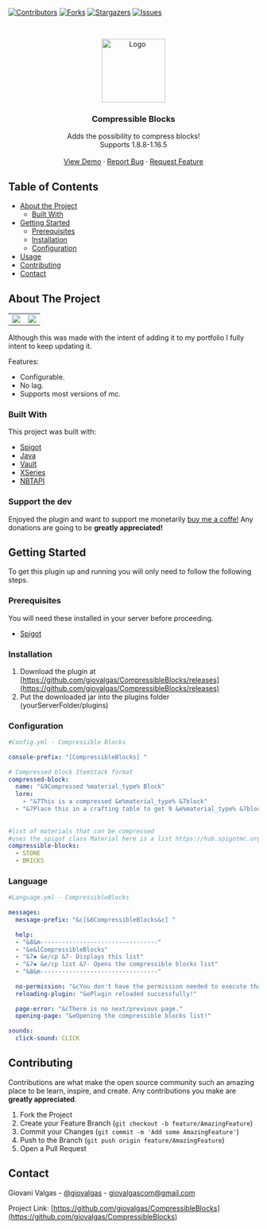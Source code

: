 <!-- PROJECT SHIELDS -->

[![Contributors][contributors-shield]][contributors-url]
[![Forks][forks-shield]][forks-url]
[![Stargazers][stars-shield]][stars-url]
[![Issues][issues-shield]][issues-url]


<!-- PROJECT LOGO -->
<br />
<p align="center">
  <a href="https://github.com/giovalgas/Mines">
    <img src="https://lh3.googleusercontent.com/UFbXAadvQV6kN084EsCNdDPqi653aEgrvqBvdVdj4iP4pVrjjRj6M67UuFwIyMCx6g8U5erTlvFyrlbg2Eie6w=s400" alt="Logo" width="128" height="128">
  </a>

  <h3 align="center">Compressible Blocks</h3>

  <p align="center">
    Adds the possibility to compress blocks! <br />
    Supports 1.8.8-1.16.5
    <br />
    <br />
    <a href="">View Demo</a>
    ·
    <a href="https://github.com/giovalgas/CompressibleBlocks/issues">Report Bug</a>
    ·
    <a href="https://github.com/giovalgas/CompressibleBlocks/issues">Request Feature</a>
  </p>
</p>



<!-- TABLE OF CONTENTS -->
## Table of Contents

* [About the Project](#about-the-project)
  * [Built With](#built-with)
* [Getting Started](#getting-started)
  * [Prerequisites](#prerequisites)
  * [Installation](#installation)
  * [Configuration](#configuration)
* [Usage](#usage)
* [Contributing](#contributing)
* [Contact](#contact)

<!-- ABOUT THE PROJECT -->
## About The Project
<table>
  <tr>
    <td><img src="https://i.gyazo.com/f71d42a22a00b0b89de6acc14c52a501.gif"></td>
    <td><img src="https://i.gyazo.com/580bffe16c614b466536f1b91467e9cd.gif"></td>
  </tr>
 </table>

Although this was made with the intent of adding it to my portfolio I fully intent to keep updating it.

Features:
* Configurable.
* No lag.
* Supports most versions of mc.


### Built With
This project was built with:
* [Spigot](https://www.spigotmc.org/)
* [Java](https://java.com/pt-BR/)
* [Vault](https://dev.bukkit.org/projects/vault)
* [XSeries](https://github.com/CryptoMorin/XSeries)
* [NBTAPI](https://www.spigotmc.org/resources/nbt-api.7939/)

### Support the dev

Enjoyed the plugin and want to support me monetarily [buy me a coffe!](https://www.buymeacoffee.com/giovalgasdev)
Any donations are going to be **greatly appreciated!**
<!-- GETTING STARTED -->
## Getting Started

To get this plugin up and running you will only need to follow the following steps.

### Prerequisites

You will need these installed in your server before proceeding.

* [Spigot](https://www.spigotmc.org/)


### Installation

1. Download the plugin at [https://github.com/giovalgas/CompressibleBlocks/releases](https://github.com/giovalgas/CompressibleBlocks/releases)
2. Put the downloaded jar into the plugins folder (yourServerFolder/plugins)

### Configuration

```yaml
#Config.yml - Compressible Blocks  
  
console-prefix: "[CompressibleBlocks] "  
  
# Compressed block ItemStack format  
compressed-block:  
  name: "&9Compressed %material_type% Block"  
  lore:  
    - "&7This is a compressed &e%material_type% &7block"  
  - "&7Place this in a crafting table to get 9 &e%material_type% &7blocks"  
  
  
#list of materials that can be compressed  
#uses the spigot class Material here is a list https://hub.spigotmc.org/javadocs/bukkit/org/bukkit/Material.html  
compressible-blocks:  
  - STONE  
  - BRICKS
```

### Language

```yaml
#Language.yml - CompressibleBlocks  
  
messages:  
  message-prefix: "&c[&6CompressibleBlocks&c] "  
  
  help:  
  - "&8&m---------------------------------"  
  - "&e&lCompressibleBlocks"  
  - "&7▪ &e/cp &7- Displays this list"  
  - "&7▪ &e/cp list &7- Opens the compressible blocks list"  
  - "&8&m---------------------------------"  
  
  no-permission: "&cYou don't have the permission needed to execute that command."  
  reloading-plugin: "&ePlugin reloaded successfully!"  
  
  page-error: "&cThere is no next/previous page."  
  opening-page: "&eOpening the compressible blocks list!"  
  
sounds:  
  click-sound: CLICK
```

<!-- CONTRIBUTING -->
## Contributing

Contributions are what make the open source community such an amazing place to be learn, inspire, and create. Any contributions you make are **greatly appreciated**.

1. Fork the Project
2. Create your Feature Branch (`git checkout -b feature/AmazingFeature`)
3. Commit your Changes (`git commit -m 'Add some AmazingFeature'`)
4. Push to the Branch (`git push origin feature/AmazingFeature`)
5. Open a Pull Request

<!-- CONTACT -->
## Contact

Giovani Valgas - [@giovalgas](https://twitter.com/giovalgas) - giovalgascom@gmail.com

Project Link: [https://github.com/giovalgas/CompressibleBlocks](https://github.com/giovalgas/CompressibleBlocks)

<!-- MARKDOWN LINKS & IMAGES -->
<!-- https://www.markdownguide.org/basic-syntax/#reference-style-links -->
[contributors-shield]: https://img.shields.io/github/contributors/giovalgas/CompressibleBlocks.svg?style=flat-square
[contributors-url]: https://github.com/giovalgas/CompressibleBlocks/graphs/contributors
[forks-shield]: https://img.shields.io/github/forks/giovalgas/CompressibleBlocks.svg?style=flat-square
[forks-url]: https://github.com/giovalgas/CompressibleBlocks/network/members
[stars-shield]: https://img.shields.io/github/stars/giovalgas/CompressibleBlocks.svg?style=flat-square
[stars-url]: https://github.com/giovalgas/CompressibleBlocks/stargazers
[issues-shield]: https://img.shields.io/github/issues/giovalgas/CompressibleBlocks.svg?style=flat-square
[issues-url]: https://github.com/giovalgas/CompressibleBlocks/issues
